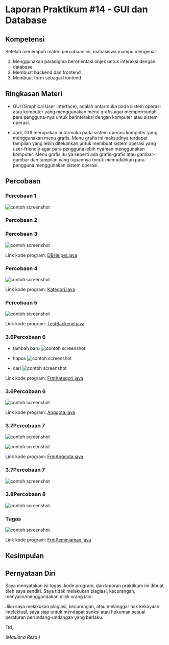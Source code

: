 # Laporan Praktikum #14 - GUI dan Database 

## Kompetensi

Setelah menempuh materi percobaan ini, mahasiswa mampu mengenal:

1. Menggunakan paradigma berorientasi objek untuk interaksi dengan database 
2. Membuat backend dan frontend 
3. Membuat form sebagai frontend 
 
## Ringkasan Materi

-  GUI (Graphical User Interface), adalah antarmuka pada sistem operasi atau komputer yang menggunakan menu grafis agar mempermudah para pengguna-nya untuk berinteraksi dengan komputer atau sistem operasi.

-  Jadi, GUI merupakan antarmuka pada sistem operasi komputer yang menggunakan menu grafis. Menu grafis ini maksudnya terdapat tampilan yang lebih ditekankan untuk membuat sistem operasi yang user-friendly agar para pengguna lebih nyaman menggunakan komputer. Menu grafis itu ya seperti ada grafis-grafis atau gambar-gambar dan tampilan yang tujuannya untuk memudahkan para pengguna menggunakan sistem operasi.

## Percobaan

### Percobaan 1

![contoh screenshot](img/1.PNG)

### Percobaan 2







### Percobaan 3

![contoh screenshot](img/3.PNG)

Link kode program: [DBHelper.java](../../src/14_GUI_dan_Database/backend/DBHelper.java)


### Percobaan 4

![contoh screenshot](img/4.PNG)

Link kode program: [Kategori.java](../../src/14_GUI_dan_Database/backend/Kategori.java)


### Percobaan 5

![contoh screenshot](img/5.PNG)


Link kode program: [TestBackend.java](../../src/14_GUI_dan_Database/frontend/TestBackend.java)


### 3.6Percobaan 6

- tambah baru
![contoh screenshot](img/6.1.PNG)

- hapus
![contoh screenshot](img/6.3.PNG)

- cari
![contoh screenshot](img/6.2.PNG) 

Link kode program: [FrmKategori.java](../../src/14_GUI_dan_Database/frontend/FrmKategori.java)



### 3.6Percobaan 6


![contoh screenshot](img/6.6.PNG)

Link kode program: [Anggota.java](../../src/14_GUI_dan_Database/backend/Anggota.java)


### 3.7Percobaan 7

![contoh screenshot](img/7.PNG)

![contoh screenshot](img/7.1.PNG)

Link kode program: [FrmAnggota.java](../../src/14_GUI_dan_Database/frontend/FrmAnggota.java)


### 3.7Percobaan 7

![contoh screenshot](img/8.PNG)


### 3.8Percobaan 8

![contoh screenshot](img/9.PNG)

### Tugas

![contoh screenshot](img/Tgs.PNG)

Link kode program: [FrmPeminjaman.java](../../src/14_GUI_dan_Database/frontend/FrmPeminjaman.java)






## Kesimpulan



## Pernyataan Diri

Saya menyatakan isi tugas, kode program, dan laporan praktikum ini dibuat oleh saya sendiri. Saya tidak melakukan plagiasi, kecurangan, menyalin/menggandakan milik orang lain.

Jika saya melakukan plagiasi, kecurangan, atau melanggar hak kekayaan intelektual, saya siap untuk mendapat sanksi atau hukuman sesuai peraturan perundang-undangan yang berlaku.

Ttd,


*(Maulana Reza )*
